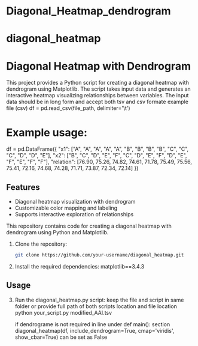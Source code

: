 # Diagonal_Heatmap_dendrogram

# diagonal_heatmap

# Diagonal Heatmap with Dendrogram

This project provides a Python script for creating a diagonal heatmap with dendrogram using Matplotlib. The script takes input data and generates an interactive heatmap visualizing relationships between variables.
The input data should be in long form and accept both tsv and csv formate 
example file (csv) 
df = pd.read_csv(file_path, delimiter='\t')
# Example usage:
df = pd.DataFrame({
    "x1": ["A", "A", "A", "A", "A", "B", "B", "B", "B", "C", "C", "C", "D", "D", "E"],
    "x2": ["B", "C", "D", "E", "F", "C", "D", "E", "F", "D", "E", "F", "E", "F", "F"],
    "relation": [76.90, 75.26, 74.82, 74.61, 71.78, 75.49, 75.56, 75.41, 72.16, 74.68, 74.28, 71.71, 73.87, 72.34, 72.14]
})
## Features

- Diagonal heatmap visualization with dendrogram
- Customizable color mapping and labeling
- Supports interactive exploration of relationships

This repository contains code for creating a diagonal heatmap with dendrogram using Python and Matplotlib.



1. Clone the repository:

   ```bash
   git clone https://github.com/your-username/diagonal_heatmap.git

2. Install the required dependencies:
   matplotlib==3.4.3

## Usage
3. Run the diagonal_heatmap.py script:
   keep the file and script in same folder or provide full path of both scripts location and file location
   python your_script.py modified_AAI.tsv


   if dendrograme is not required in line under def main(): section 
   diagonal_heatmap(df, include_dendrogram=True, cmap='viridis', show_cbar=True)
   can be set as False 

